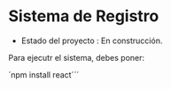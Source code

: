 <h1> Sistema de Registro</h1>

- Estado del proyecto : En construcción.

Para ejecutr el sistema, debes poner:

´npm install react´´´
